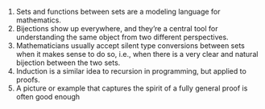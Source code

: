 1. Sets and functions between sets are a modeling language for mathematics.
2. Bijections show up everywhere, and they’re a central tool for understanding the
same object from two different perspectives.
3. Mathematicians usually accept silent type conversions between sets when it makes
sense to do so, i.e., when there is a very clear and natural bijection between the two sets.
4. Induction is a similar idea to recursion in programming, but applied to proofs.
5. A picture or example that captures the spirit of a fully general proof is often good
enough